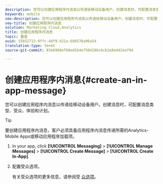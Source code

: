 ```yaml
---
description: 您可以创建应用程序内消息以传递给移动设备用户。创建消息时，可配置消息类型、受众、体验和计划。
keywords: mobile
seo-description: 您可以创建应用程序内消息以传递给移动设备用户。创建消息时，可配置消息类型、受众、体验和计划。
seo-title: 创建应用程序内消息
solution: Marketing Cloud,Analytics
title: 创建应用程序内消息
topic: 量度
uuid: 15b52713-9ffc-4df9-b21a-6b0576a96a54
translation-type: tm+mt
source-git-commit: 83e6968efb0ed1b4ef504286c6cb2e8e4d2eaf94

---
```



# 创建应用程序内消息{#create-an-in-app-message}

您可以创建应用程序内消息以传递给移动设备用户。创建消息时，可配置消息类型、受众、体验和计划。

>[!TIP]
>
>要创建应用程序内消息，客户必须具备应用程序内消息传递所需的Analytics-Mobile Apps或移动应用程序加载项。

1. In your app, click **[!UICONTROL Messaging]** &gt; **[!UICONTROL Manage Messages]** &gt; **[!UICONTROL Create Message]** &gt; **[!UICONTROL Create In-App]**.
1. 配置受众选项。

   有关受众选项的更多信息，请参阅受 [众选项](/help/using/in-app-messaging/t-in-app-message/c-audience-in-app-message.md)。
